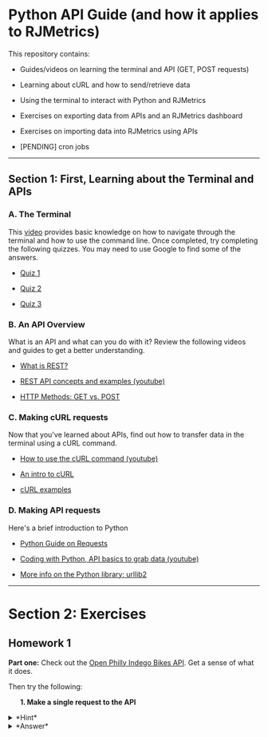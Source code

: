 # Python API Guide (and how it applies to RJMetrics)
This repository contains:
* Guides/videos on learning the terminal and API (GET, POST requests)
* Learning about cURL and how to send/retrieve data
* Using the terminal to interact with Python and RJMetrics
* Exercises on exporting data from APIs and an RJMetrics dashboard
* Exercises on importing data into RJMetrics using APIs


* [PENDING] cron jobs

----
## Section 1: First, Learning about the Terminal and APIs
### A. The Terminal

This [video](https://www.youtube.com/watch?v=jDINUSK7rXE) provides basic knowledge on how to navigate through the terminal  and how to use the command line.
Once completed, try completing the following quizzes. You may need to use Google to find some of the answers.

* [Quiz 1](http://www.ch.embnet.org/CoursEMBnet/Exercises/Quiz/quix1.html)

* [Quiz 2](http://www.ch.embnet.org/CoursEMBnet/Exercises/Quiz/quix2.html)

* [Quiz 3](http://www.ch.embnet.org/CoursEMBnet/Exercises/Quiz/quix3.html)

### B. An API Overview

What is an API and what can you do with it? Review the following videos and guides to get a better understanding.

* [What is REST?](http://www.restapitutorial.com/lessons/whatisrest.html)

* [REST API concepts and examples (youtube)](https://www.youtube.com/watch?v=7YcW25PHnAA)

* [HTTP Methods: GET vs. POST](https://www.w3schools.com/tags/ref_httpmethods.asp)

### C. Making cURL requests

Now that you've learned about APIs, find out how to transfer data in the terminal using a cURL command.

* [How to use the cURL command (youtube)](https://www.youtube.com/watch?v=WxUVU0b95Oc)

* [An intro to cURL](https://gist.github.com/joyrexus/85bf6b02979d8a7b0308)

* [cURL examples](https://www.rosehosting.com/blog/curl-command-examples/)

### D. Making API requests

Here's a brief introduction to Python

* [Python Guide on Requests](http://docs.python-requests.org/en/master/)

* [Coding with Python, API basics to grab data (youtube)](https://www.youtube.com/watch?v=pxofwuWTs7c)

* [More info on the Python library: urllib2](https://docs.python.org/2/library/urllib2.html)

----
# Section 2: Exercises

## Homework 1

**Part one:**
Check out the [Open Philly Indego Bikes API](https://www.opendataphilly.org/dataset/bike-share-stations). 
Get a sense of what it does. 

Then try the following:

&nbsp;&nbsp;&nbsp;&nbsp;&nbsp;&nbsp;**1. Make a single request to the API**

<details>
<summary> *Hint* </summary>
*Use the [requests](http://docs.python-requests.org/en/master/user/quickstart/) library*
</details>

<details>
<summary> *Answer* </summary>
```
import requests
import json
import zipfile

url = 'https://api.phila.gov/bike-share-stations/v1'

headers = requests.utils.default_headers()

headers.update(
    {
        'User-Agent': 'Random User',
    }
)
print headers
response = requests.get(url, headers=headers)
```
</details>

&nbsp;&nbsp;&nbsp;&nbsp;&nbsp;&nbsp;**2. Save the output to a .txt file**

<details>
<summary> Answer </summary>
```
mydata = json.loads(response.text)
file = open("indego.txt", "w")  #to create an empty file?? "w" = writing
file.write(json.dumps(mydata, indent=4)) #json formatting
file.close()
```
</details>

&nbsp;&nbsp;&nbsp;&nbsp;&nbsp;&nbsp;**3. Format the output in a pretty json format (You should be able to do this with one line of code)**

<details>
<summary> *Answer* </summary>
*Reference the file.write command above*
</details>

**Part two:**
Check out the Help Center article on [export APIs](https://support.rjmetrics.com/hc/en-us/articles/204674465-Automating-data-retrieval-with-the-Data-Export-API) in RJMetrics and then try the following.
     
&nbsp;&nbsp;&nbsp;&nbsp;&nbsp;&nbsp;**1. Export a specific report (in RJMetrics); save the contents to a .txt file**

<details>
<summary>*Answer in Terminal*</summary>
```
curl -H "X-RJM-API-Key: *your_key*" https://api.rjmetrics.com/0.1/figure/*figure_id*/export -o "part2.txt"
```
</details>

&nbsp;&nbsp;&nbsp;&nbsp;&nbsp;&nbsp;**2. Export a .csv through a raw data export (try doing this in both the terminal and python)**

<details>
<summary>*Answer in Python* </summary>
```
url1 = 'https://api.rjmetrics.com/0.1/export/117749'

h = {'X-RJM-API-Key': '*Insert Generated Key*'}
response1 = requests.get(url1, headers=h)
print response1      

with open("example.zip", 'w') as f:
    f.write(response1.content)
zip = zipfile.ZipFile('example.zip')
zip.extractall()
```
</details>

<details> 
<summary> *Answer in Terminal* </summary>
```
curl -H "X-RJM-API-Key: *your_key*" https://api.rjmetrics.com/0.1/export/*table_id* > "part2-1.zip"
unzip exercise2.zip
```
</details>

*Note: You'll need to create a report and a raw data export to be able to do this. You cannot use a tabular report.*

This will require some googling to understand. Try to understand what you're doing along the way, and not just copy and paste indiscriminately.

Good luck!

----
## Homework 2: Import API Exercise


Now that you know how to export data, now try importing into RJMetrics. You can reference this [python article](http://docs.python-requests.org/en/master/user/quickstart/).

Also, read this [Developers Article](http://developers.rjmetrics.com/cloudbi/api.html) as well as this [Help Center Article](https://support.rjmetrics.com/hc/en-us/articles/204674775-Using-the-CloudBI-Import-API) for details on how to get authenticated with the Data Import API.

For this exercise, try importing only one line of data such as:

```
data = {
  "keys": ["id"],
  "id": 1,
  "email": "joe@schmo.com",
  "status": "pending",
  "created_at": "2012-08-01 14:22:32"
}
```

<details> 
  <summary>*Answer in Python* </summary>
```
url = 'https://connect.rjmetrics.com/v2/client/*client_id*/table/*table_name*/data?apikey=*your_key*'

h = {'Content-type': 'application/json'}
response1 = requests.post(url, headers = h, json=data)
print response1.content 
```
</details>


----
## Homework 3: Importing multiple records

Send multiple records to the RJMetrics API using a for loop.
For example, something like this:

```
data1 = [{
#   "keys": ["id"],
  "id": 1,
  "email": "joe@schmo.com",
  "status": "pending",
  "created_at": "2012-08-01 14:22:32"
},{
  "id": 2,
  "email": "anne@schmo.com",
  "status": "pending",
  "created_at": "2012-08-03 23:12:30"
},{
  "id": 1,
  "email": "joe@schmo.com",
  "status": "complete",
  "created_at": "2012-08-05 04:51:02"
}]
```

<details>
<summary> *Answer* </summary>
```
import requests
import json

data1 = [{
#   "keys": ["id"],
  "id": 1,
  "email": "joe@schmo.com",
  "status": "pending",
  "created_at": "2012-08-01 14:22:32"
},{
  "id": 2,
  "email": "anne@schmo.com",
  "status": "pending",
  "created_at": "2012-08-03 23:12:30"
},{
  "id": 1,
  "email": "joe@schmo.com",
  "status": "complete",
  "created_at": "2012-08-05 04:51:02"
}]

url = 'https://connect.rjmetrics.com/v2/client/*client_id*/table/*table_name*/data?apikey=*your_key*'
h = {'Content-type': 'application/json'}

for i in data1:
    i.update({"keys": ["id"]})
    response = requests.post(url, headers = h, json=i)
    print response.content
print data1
```
</details>

----
## Homework 4: Importing indegoBike data into RJMetrics

Now that you're comfortable using a for loop to import multiple lines of data, it's time to request and import real data. 

Task: 
* Write a script which requests the [indegoBike](https://www.rideindego.com/stations/json/) data and post it to the RJMetrics API.
 * The data contains several nests. We are only looking to import data contained in **properties**.
* Amend the script to add the current timestamp to each record. e.g., "time": "2017-02-24 00:00:00"

This will take you more time than previous assignments







----
### Homework 5: Adding cron jobs

# [PENDING]!
